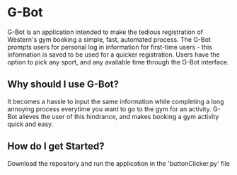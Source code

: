 # G-Bot

G-Bot is an application intended to make the tedious registration of Western's gym booking a simple, fast, automated process.
The G-Bot prompts users for personal log in information for first-time users - this information is saved to be used for a quicker registration.
Users have the option to pick any sport, and any available time through the G-Bot interface.

## Why should I use G-Bot?

It becomes a hassle to input the same information while completing a long annoying process everytime you want to go to the gym for an activity.
G-Bot alieves the user of this hindrance, and makes booking a gym activity quick and easy.

## How do I get Started?

Download the repository and run the application in the 'buttonClicker.py' file

